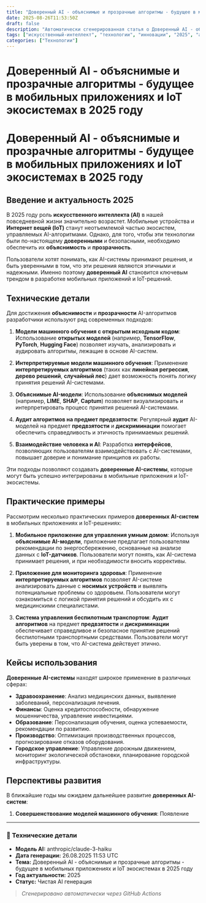 ```yaml
---
title: "Доверенный AI - объяснимые и прозрачные алгоритмы - будущее в мобильных приложениях и IoT экосистемах в 2025 году"
date: 2025-08-26T11:53:50Z
draft: false
description: "Автоматически сгенерированная статья о Доверенный AI - объяснимые и прозрачные алгоритмы - будущее в мобильных приложениях и IoT экосистемах в 2025 году"
tags: ["искусственный-интеллект", "технологии", "инновации", "2025", "ai"]
categories: ["Технологии"]
---
```


# Доверенный AI - объяснимые и прозрачные алгоритмы - будущее в мобильных приложениях и IoT экосистемах в 2025 году



# Доверенный AI - объяснимые и прозрачные алгоритмы - будущее в мобильных приложениях и IoT экосистемах в 2025 году

## Введение и актуальность 2025

В 2025 году роль **искусственного интеллекта (AI)** в нашей повседневной жизни значительно возрастет. Мобильные устройства и **Интернет вещей (IoT)** станут неотъемлемой частью экосистем, управляемых AI-алгоритмами. Однако, для того, чтобы эти технологии были по-настоящему **доверенными** и безопасными, необходимо обеспечить их **объяснимость** и **прозрачность**.

Пользователи хотят понимать, как AI-системы принимают решения, и быть уверенными в том, что эти решения являются этичными и надежными. Именно поэтому **доверенный AI** становится ключевым трендом в разработке мобильных приложений и IoT-решений.

## Технические детали

Для достижения **объяснимости** и **прозрачности** AI-алгоритмов разработчики используют ряд современных подходов:

1. **Модели машинного обучения с открытым исходным кодом**: Использование **открытых моделей** (например, **TensorFlow**, **PyTorch**, **Hugging Face**) позволяет изучать, анализировать и аудировать алгоритмы, лежащие в основе AI-систем.

2. **Интерпретируемые модели машинного обучения**: Применение **интерпретируемых алгоритмов** (таких как **линейная регрессия**, **дерево решений**, **случайный лес**) дает возможность понять логику принятия решений AI-системами.

3. **Объяснимые AI-модели**: Использование **объяснимых моделей** (например, **LIME**, **SHAP**, **Captum**) позволяет визуализировать и интерпретировать процесс принятия решений AI-системами.

4. **Аудит алгоритмов на предмет предвзятости**: Регулярный **аудит** AI-моделей на предмет **предвзятости** и **дискриминации** помогает обеспечить справедливость и этичность принимаемых решений.

5. **Взаимодействие человека и AI**: Разработка **интерфейсов**, позволяющих пользователям взаимодействовать с AI-системами, повышает доверие и понимание принципов их работы.

Эти подходы позволяют создавать **доверенные AI-системы**, которые могут быть успешно интегрированы в мобильные приложения и IoT-экосистемы.

## Практические примеры

Рассмотрим несколько практических примеров **доверенных AI-систем** в мобильных приложениях и IoT-решениях:

1. **Мобильное приложение для управления умным домом**: Используя **объяснимые AI-модели**, приложение предлагает пользователям рекомендации по энергосбережению, основанные на анализе данных с **IoT-датчиков**. Пользователи могут понять, как AI-система принимает решения, и при необходимости вносить коррективы.

2. **Приложение для мониторинга здоровья**: Применение **интерпретируемых алгоритмов** позволяет AI-системе анализировать данные с **носимых устройств** и выявлять потенциальные проблемы со здоровьем. Пользователи могут ознакомиться с логикой принятия решений и обсудить их с медицинскими специалистами.

3. **Система управления беспилотным транспортом**: **Аудит алгоритмов** на предмет **предвзятости** и **дискриминации** обеспечивает справедливое и безопасное принятие решений беспилотными транспортными средствами. Пользователи могут быть уверены в том, что AI-система действует этично.

## Кейсы использования

**Доверенные AI-системы** находят широкое применение в различных сферах:

- **Здравоохранение**: Анализ медицинских данных, выявление заболеваний, персонализация лечения.
- **Финансы**: Оценка кредитоспособности, обнаружение мошенничества, управление инвестициями.
- **Образование**: Персонализация обучения, оценка успеваемости, рекомендации по развитию.
- **Производство**: Оптимизация производственных процессов, прогнозирование отказов оборудования.
- **Городское управление**: Управление дорожным движением, мониторинг экологической обстановки, планирование городской инфраструктуры.

## Перспективы развития

В ближайшие годы мы ожидаем дальнейшее развитие **доверенных AI-систем**:

1. **Совершенствование моделей машинного обучения**: Появление

---

### 🔧 Технические детали

- **Модель AI:** anthropic/claude-3-haiku
- **Дата генерации:** 26.08.2025 11:53 UTC
- **Тема:** Доверенный AI - объяснимые и прозрачные алгоритмы - будущее в мобильных приложениях и IoT экосистемах в 2025 году
- **Год актуальности:** 2025
- **Статус:** Чистая AI генерация

> *Сгенерировано автоматически через GitHub Actions*
